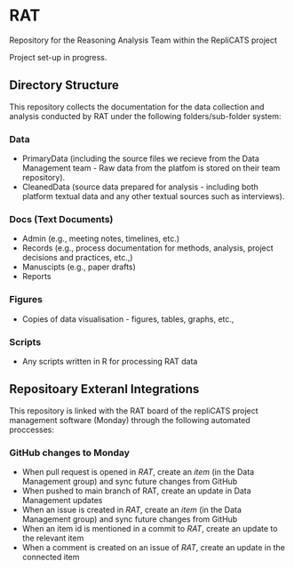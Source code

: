 # RAT
Repository for the Reasoning Analysis Team within the RepliCATS project

Project set-up in progress.

## Directory Structure
This repository collects the documentation for the data collection and analysis conducted by RAT under the following folders/sub-folder system:

### Data 
- PrimaryData (including the source files we recieve from the Data Management team - Raw data from the platfom is stored on their team repository). 
- CleanedData (source data prepared for analysis - including both platform textual data and any other textual sources such as interviews). 

### Docs (Text Documents)
- Admin (e.g., meeting notes, timelines, etc.)
- Records (e.g., process documentation for methods, analysis, project decisions and practices, etc.,)
- Manuscipts (e.g., paper drafts)
- Reports 

### Figures 
- Copies of data visualisation - figures, tables, graphs, etc., 

### Scripts  
- Any scripts written in R for processing RAT data 

## Repositoary Exteranl Integrations 
This repository is linked with the RAT board of the repliCATS project management software (Monday) through the following automated proccesses: 
### GitHub changes to Monday 
- When pull request is opened in *RAT*, create an *item* (in the Data Management group) and sync future changes from GitHub
- When pushed to main branch of RAT, create an update in Data Management updates
- When an issue is created in *RAT*, create an *item* (in the Data Management group) and sync future changes from GitHub
- When an item id is mentioned in a commit to *RAT*, create an update to the relevant item
- When a comment is created on an issue of *RAT*, create an update in the connected item

